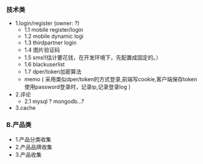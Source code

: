 ### 技术类
+ 1.login/register (owner: ?)
	+ 1.1 mobile register/login
	+ 1.2 mobile dynamic logi
	+ 1.3 thirdpartner login
	+ 1.4 图片验证码
	+ 1.5 sms!(估计要花钱，在开发环境下，先配置成固定的。）
	+ 1.6 blackuserlist
	+ 1.7 dper/token加密算法
	+ memo (
	采用类似dper/token的方式登录,前端写cookie,客户端保存token
	使用password登录时，记录ip,记录登录log
	)
+ 2.评论
	+ 2.1 mysql ? mongodb...?
+ 3.cache
### B.产品类
+ 1.产品分类收集
+ 2.产品品牌收集
+ 3.产品收集